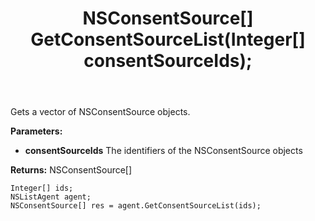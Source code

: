 ﻿---
uid: crmscript_ref_NSListAgent_GetConsentSourceList
title: NSConsentSource[] GetConsentSourceList(Integer[]  consentSourceIds);
intellisense: NSListAgent.GetConsentSourceList
keywords: NSListAgent, GetConsentSourceList
so.topic: reference
---

Gets a vector of NSConsentSource objects.

**Parameters:**
 - **consentSourceIds** The identifiers of the NSConsentSource objects

**Returns:** NSConsentSource[]

```crmscript
Integer[] ids;
NSListAgent agent;
NSConsentSource[] res = agent.GetConsentSourceList(ids);
```

